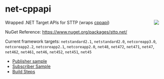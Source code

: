 # net-cppapi

<img align="right" src="https://raw.githubusercontent.com/sttp/cppapi/master/src/sttp.png">

Wrapped .NET Target APIs for STTP (wraps [cppapi](https://github.com/sttp/cppapi))

NuGet Reference: https://www.nuget.org/packages/sttp.net/

Current framework targets: `netstandard2.1`, `netstandard2.0`, `netcoreapp3.0`, `netcoreapp2.2`, `netcoreapp2.1`, `netcoreapp2.0`, `net48`, `net472`, `net471`, `net47`, `net462`, `net461`, `net46`, `net452`, `net451`, `net45`

* [Publisher sample](src/samples/Publisher)
* [Subscriber Sample](src/samples/Subscriber)
* [Build Steps](src/lib)
